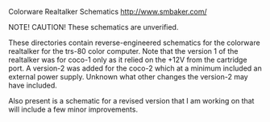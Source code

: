 Colorware Realtalker Schematics
http://www.smbaker.com/

NOTE! CAUTION! These schematics are unverified.

These directories contain reverse-engineered schematics for the
colorware realtalker for the trs-80 color computer. Note that the
version 1 of the realtalker was for coco-1 only as it relied on
the +12V from the cartridge port. A version-2 was added for the coco-2
which at a minimum included an external power supply. Unknown what
other changes the version-2 may have included.

Also present is a schematic for a revised version that I am working
on that will include a few minor improvements.

